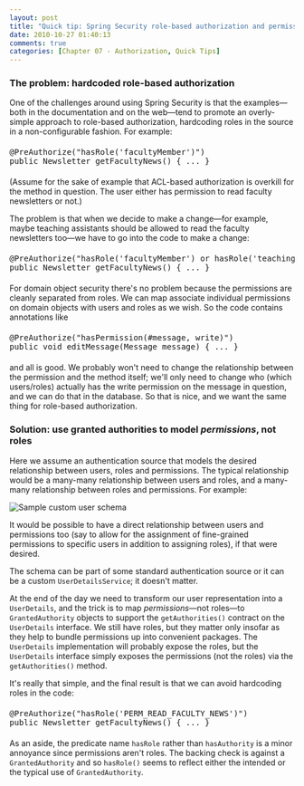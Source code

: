 ```yaml
---
layout: post
title: "Quick tip: Spring Security role-based authorization and permissions"
date: 2010-10-27 01:40:13
comments: true
categories: [Chapter 07 - Authorization, Quick Tips]
---
```

<h3>The problem: hardcoded role-based authorization</h3>

One of the challenges around using Spring Security is that the examples&mdash;both in the documentation and on the web&mdash;tend to promote an overly-simple approach to role-based authorization, hardcoding roles in the source in a non-configurable fashion. For example:

<pre style="margin:20px 0;">
@PreAuthorize("hasRole('facultyMember')")
public Newsletter getFacultyNews() { ... }
</pre>

(Assume for the sake of example that ACL-based authorization is overkill for the method in question. The user either has permission to read faculty newsletters or not.)

The problem is that when we decide to make a change&mdash;for example, maybe teaching assistants should be allowed to read the faculty newsletters too&mdash;we have to go into the code to make a change:

<pre style="margin:20px 0;">
@PreAuthorize("hasRole('facultyMember') or hasRole('teachingAssistant')")
public Newsletter getFacultyNews() { ... }
</pre>

For domain object security there's no problem because the permissions are cleanly separated from roles. We can map associate individual permissions on domain objects with users and roles as we wish. So the code contains annotations like

<pre style="margin:20px 0;">
@PreAuthorize("hasPermission(#message, write)")
public void editMessage(Message message) { ... }
</pre>

and all is good. We probably won't need to change the relationship between the permission and the method itself; we'll only need to change who (which users/roles) actually has the write permission on the message in question, and we can do that in the database. So that is nice, and we want the same thing for role-based authorization.

<h3>Solution: use granted authorities to model <i>permissions</i>, not roles</h3>

Here we assume an authentication source that models the desired relationship between users, roles and permissions. The typical relationship would be a many-many relationship between users and roles, and a many-many relationship between roles and permissions. For example:

<img src="http://springinpractice.s3.amazonaws.com/springsecurity/refcard106/sample_user_schema.png" alt="Sample custom user schema" />

It would be possible to have a direct relationship between users and permissions too (say to allow for the assignment of fine-grained permissions to specific users in addition to assigning roles), if that were desired.

The schema can be part of some standard authentication source or it can be a custom <code>UserDetailsService</code>; it doesn't matter.

At the end of the day we need to transform our user representation into a <code>UserDetails</code>, and the trick is to map <i>permissions</i>&mdash;not roles&mdash;to <code>GrantedAuthority</code> objects to support the <code>getAuthorities()</code> contract on the <code>UserDetails</code> interface. We still have roles, but they matter only insofar as they help to bundle permissions up into convenient packages. The <code>UserDetails</code> implementation will probably expose the roles, but the <code>UserDetails</code> interface simply exposes the permissions (not the roles) via the <code>getAuthorities()</code> method.

It's really that simple, and the final result is that we can avoid hardcoding roles in the code:

<pre style="margin:20px 0;">
@PreAuthorize("hasRole('PERM_READ_FACULTY_NEWS')")
public Newsletter getFacultyNews() { ... }
</pre>

As an aside, the predicate name <code>hasRole</code> rather than <code>hasAuthority</code> is a minor annoyance since permissions aren't roles. The backing check is against a <code>GrantedAuthority</code> and so <code>hasRole()</code> seems to reflect either the intended or the typical use of <code>GrantedAuthority</code>.
